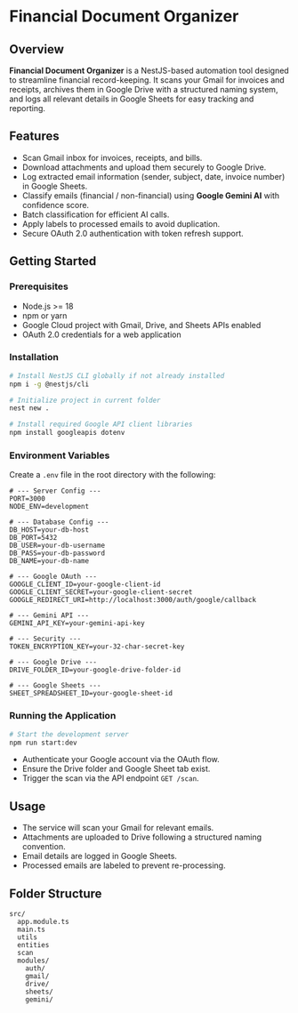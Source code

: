 # Financial Document Organizer

## Overview

**Financial Document Organizer** is a NestJS-based automation tool designed to streamline financial record-keeping. It scans your Gmail for invoices and receipts, archives them in Google Drive with a structured naming system, and logs all relevant details in Google Sheets for easy tracking and reporting.

## Features

- Scan Gmail inbox for invoices, receipts, and bills.  
- Download attachments and upload them securely to Google Drive.  
- Log extracted email information (sender, subject, date, invoice number) in Google Sheets.  
- Classify emails (financial / non-financial) using **Google Gemini AI** with confidence score.  
- Batch classification for efficient AI calls.  
- Apply labels to processed emails to avoid duplication.  
- Secure OAuth 2.0 authentication with token refresh support.  

## Getting Started

### Prerequisites

- Node.js >= 18
- npm or yarn
- Google Cloud project with Gmail, Drive, and Sheets APIs enabled
- OAuth 2.0 credentials for a web application

### Installation

```bash
# Install NestJS CLI globally if not already installed
npm i -g @nestjs/cli

# Initialize project in current folder
nest new .

# Install required Google API client libraries
npm install googleapis dotenv
```

### Environment Variables

Create a `.env` file in the root directory with the following:

```
# --- Server Config ---
PORT=3000
NODE_ENV=development

# --- Database Config ---
DB_HOST=your-db-host
DB_PORT=5432
DB_USER=your-db-username
DB_PASS=your-db-password
DB_NAME=your-db-name

# --- Google OAuth ---
GOOGLE_CLIENT_ID=your-google-client-id
GOOGLE_CLIENT_SECRET=your-google-client-secret
GOOGLE_REDIRECT_URI=http://localhost:3000/auth/google/callback

# --- Gemini API ---
GEMINI_API_KEY=your-gemini-api-key

# --- Security ---
TOKEN_ENCRYPTION_KEY=your-32-char-secret-key

# --- Google Drive ---
DRIVE_FOLDER_ID=your-google-drive-folder-id

# --- Google Sheets ---
SHEET_SPREADSHEET_ID=your-google-sheet-id

```

### Running the Application

```bash
# Start the development server
npm run start:dev
```

- Authenticate your Google account via the OAuth flow.
- Ensure the Drive folder and Google Sheet tab exist.
- Trigger the scan via the API endpoint `GET /scan`.

## Usage

- The service will scan your Gmail for relevant emails.
- Attachments are uploaded to Drive following a structured naming convention.
- Email details are logged in Google Sheets.
- Processed emails are labeled to prevent re-processing.

## Folder Structure

```
src/
  app.module.ts
  main.ts
  utils
  entities
  scan
  modules/
    auth/
    gmail/
    drive/
    sheets/
    gemini/

```


